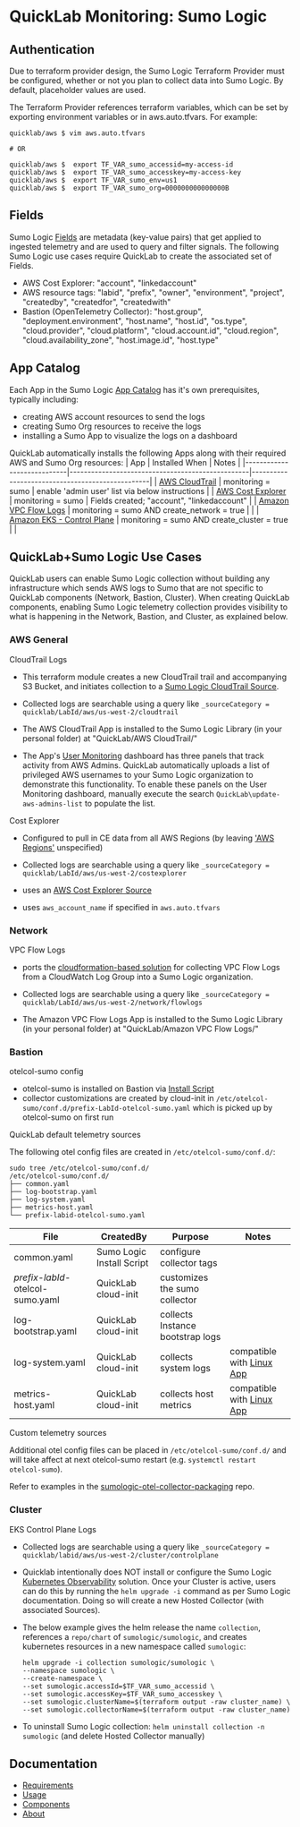 [comment]: # "This file is part of QuickLab, which creates simple, monitored labs."
[comment]: # "https://github.com/jeff-d/quicklab"
[comment]: #
[comment]: # "SPDX-FileCopyrightText: © 2023 Jeffrey M. Deininger <9385180+jeff-d@users.noreply.github.com>"
[comment]: # "SPDX-License-Identifier: AGPL-3.0-or-later"

# QuickLab Monitoring: Sumo Logic

## Authentication

Due to terraform provider design, the Sumo Logic Terraform Provider must be configured, whether or not you plan to collect data into Sumo Logic. By default, placeholder values are used.

The Terraform Provider references terraform variables, which can be set by exporting environment variables or in aws.auto.tfvars. For example:

```
quicklab/aws $ vim aws.auto.tfvars

# OR

quicklab/aws $  export TF_VAR_sumo_accessid=my-access-id
quicklab/aws $  export TF_VAR_sumo_accesskey=my-access-key
quicklab/aws $  export TF_VAR_sumo_env=us1
quicklab/aws $  export TF_VAR_sumo_org=000000000000000B
```

## Fields

Sumo Logic [Fields](https://help.sumologic.com/docs/manage/fields/) are metadata (key-value pairs) that get applied to ingested telemetry and are used to query and filter signals. The following Sumo Logic use cases require QuickLab to create the associated set of Fields.

- AWS Cost Explorer: "account", "linkedaccount"
- AWS resource tags: "labid", "prefix", "owner", "environment", "project", "createdby", "createdfor", "createdwith"
- Bastion (OpenTelemetry Collector): "host.group", "deployment.environment", "host.name", "host.id", "os.type", "cloud.provider", "cloud.platform", "cloud.account.id", "cloud.region", "cloud.availability_zone", "host.image.id", "host.type"

## App Catalog

Each App in the Sumo Logic [App Catalog](https://help.sumologic.com/docs/integrations/) has it's own prerequisites, typically including:

- creating AWS account resources to send the logs
- creating Sumo Org resources to receive the logs
- installing a Sumo App to visualize the logs on a dashboard

QuickLab automatically installs the following Apps along with their required AWS and Sumo Org resources:
| App | Installed When | Notes |
|----------------------------|--------------------------------------------------|-------------------------------------------------|
| [AWS CloudTrail](https://help.sumologic.com/docs/integrations/amazon-aws/cloudtrail/) | monitoring = sumo | enable 'admin user' list via below instructions |
| [AWS Cost Explorer](https://help.sumologic.com/docs/integrations/amazon-aws/cost-explorer/) | monitoring = sumo | Fields created; "account", "linkedaccount" |
| [Amazon VPC Flow Logs](https://help.sumologic.com/docs/integrations/amazon-aws/vpc-flow-logs/) | monitoring = sumo AND create_network = true | |
| [Amazon EKS - Control Plane](https://help.sumologic.com/docs/integrations/amazon-aws/eks-control-plane/) | monitoring = sumo AND create_cluster = true | |

## QuickLab+Sumo Logic Use Cases

QuickLab users can enable Sumo Logic collection without building any infrastructure which sends AWS logs to Sumo that are not specific to QuickLab components (Network, Bastion, Cluster). When creating QuickLab components, enabling Sumo Logic telemetry collection provides visibility to what is happening in the Network, Bastion, and Cluster, as explained below.

### AWS General

CloudTrail Logs

- This terraform module creates a new CloudTrail trail and accompanying S3 Bucket, and initiates collection to a [Sumo Logic CloudTrail Source](https://help.sumologic.com/docs/send-data/hosted-collectors/amazon-aws/aws-cloudtrail-source/).

- Collected logs are searchable using a query like `_sourceCategory = quicklab/LabId/aws/us-west-2/cloudtrail`

- The AWS CloudTrail App is installed to the Sumo Logic Library (in your personal folder) at "QuickLab/AWS CloudTrail/"

- The App's [User Monitoring](https://help.sumologic.com/docs/integrations/amazon-aws/cloudtrail/#aws-cloudtrail---user-monitoring) dashboard has three panels that track activity from AWS Admins. QuickLab automatically uploads a list of privileged AWS usernames to your Sumo Logic organization to demonstrate this functionality. To enable these panels on the User Monitoring dashboard, manually execute the search `QuickLab\update-aws-admins-list` to populate the list.

Cost Explorer

- Configured to pull in CE data from all AWS Regions (by leaving ['AWS Regions'](https://help.sumologic.com/docs/send-data/hosted-collectors/cloud-to-cloud-integration-framework/aws-cost-explorer-source/#json-configuration) unspecified)

- Collected logs are searchable using a query like `_sourceCategory = quicklab/LabId/aws/us-west-2/costexplorer`

- uses an [AWS Cost Explorer Source](https://help.sumologic.com/docs/integrations/amazon-aws/cost-explorer/)

- uses `aws_account_name` if specified in `aws.auto.tfvars`

### Network

VPC Flow Logs

- ports the [cloudformation-based solution](https://help.sumologic.com/docs/integrations/amazon-aws/vpc-flow-logs/#collecting-amazon-vpc-flow-logs-from-cloudwatch-using-cloudformation) for collecting VPC Flow Logs from a CloudWatch Log Group into a Sumo Logic organization.

- Collected logs are searchable using a query like `_sourceCategory = quicklab/LabId/aws/us-west-2/network/flowlogs`

- The Amazon VPC Flow Logs App is installed to the Sumo Logic Library (in your personal folder) at "QuickLab/Amazon VPC Flow Logs/"

### Bastion

otelcol-sumo config

- otelcol-sumo is installed on Bastion via [Install Script](https://help.sumologic.com/docs/send-data/opentelemetry-collector/install-collector-linux/#install-script)
- collector customizations are created by cloud-init in `/etc/otelcol-sumo/conf.d/prefix-LabId-otelcol-sumo.yaml` which is picked up by otelcol-sumo on first run

QuickLab default telemetry sources

The following otel config files are created in `/etc/otelcol-sumo/conf.d/`:

```
sudo tree /etc/otelcol-sumo/conf.d/
/etc/otelcol-sumo/conf.d/
├── common.yaml
├── log-bootstrap.yaml
├── log-system.yaml
├── metrics-host.yaml
└── prefix-labid-otelcol-sumo.yaml
```

| File                             | CreatedBy                 | Purpose                          | Notes                                                                                                                                  |
| -------------------------------- | ------------------------- | -------------------------------- | -------------------------------------------------------------------------------------------------------------------------------------- |
| common.yaml                      | Sumo Logic Install Script | configure collector tags         |                                                                                                                                        |
| _prefix-labId_-otelcol-sumo.yaml | QuickLab cloud-init       | customizes the sumo collector    |                                                                                                                                        |
| log-bootstrap.yaml               | QuickLab cloud-init       | collects Instance bootstrap logs |                                                                                                                                        |
| log-system.yaml                  | QuickLab cloud-init       | collects system logs             | compatible with [ Linux App ](https://help.sumologic.com/docs/integrations/hosts-operating-systems/opentelemetry/linux-opentelemetry/) |
| metrics-host.yaml                | QuickLab cloud-init       | collects host metrics            | compatible with [ Linux App ](https://help.sumologic.com/docs/integrations/hosts-operating-systems/opentelemetry/linux-opentelemetry/) |

Custom telemetry sources

Additional otel config files can be placed in `/etc/otelcol-sumo/conf.d/` and will take affect at next otelcol-sumo restart (e.g. `systemctl restart otelcol-sumo`).

Refer to examples in the [sumologic-otel-collector-packaging](https://github.com/SumoLogic/sumologic-otel-collector-packaging/tree/main/assets/conf.d/examples) repo.

### Cluster

EKS Control Plane Logs

- Collected logs are searchable using a query like `_sourceCategory = quicklab/labid/aws/us-west-2/cluster/controlplane`

- Quicklab intentionally does NOT install or configure the Sumo Logic [Kubernetes Observability](https://help.sumologic.com/docs/observability/kubernetes/) solution. Once your Cluster is active, users can do this by running the `helm upgrade -i` command as per Sumo Logic documentation. Doing so will create a new Hosted Collector (with associated Sources).

- The below example gives the helm release the name `collection`, references a `repo/chart` of `sumologic/sumologic`, and creates kubernetes resources in a new namespace called `sumologic`:

  ```
  helm upgrade -i collection sumologic/sumologic \
  --namespace sumologic \
  --create-namespace \
  --set sumologic.accessId=$TF_VAR_sumo_accessid \
  --set sumologic.accessKey=$TF_VAR_sumo_accesskey \
  --set sumologic.clusterName=$(terraform output -raw cluster_name) \
  --set sumologic.collectorName=$(terraform output -raw cluster_name)
  ```

- To uninstall Sumo Logic collection: `helm uninstall collection -n sumologic` (and delete Hosted Collector manually)

## Documentation

- [Requirements](requirements.md)
- [Usage](usage.md)
- [Components](components.md)
- [About](about.md)

